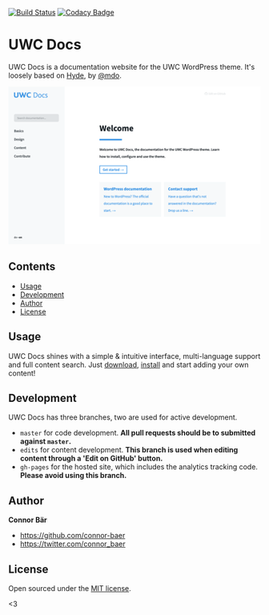 [![Build Status](https://travis-ci.org/uwc/uwc-docs.svg?branch=master)](https://travis-ci.org/uwc/uwc-docs) [![Codacy Badge](https://api.codacy.com/project/badge/Grade/87925558dd5042e088f6442818b2687d)](https://www.codacy.com/app/connor_baer/uwc-docs)


# UWC Docs

UWC Docs is a documentation website for the UWC WordPress theme. It's loosely based on [Hyde](http://hyde.getpoole.com/), by [@mdo](https://twitter.com/mdo).

![UWC Docs screenshot](/assets/screenshot.png?raw=true)


## Contents

- [Usage](#usage)
- [Development](#development)
- [Author](#author)
- [License](#license)


## Usage

UWC Docs shines with a simple & intuitive interface, multi-language support and full content search. Just [download](https://github.com/uwc/uwc-docs/archive/master.zip), [install](https://jekyllrb.com/docs/installation/) and start adding your own content!


## Development

UWC Docs has three branches, two are used for active development.

- `master` for code development.  **All pull requests should be to submitted against `master`.**
- `edits` for content development.  **This branch is used when editing content through a 'Edit on GitHub' button.**
- `gh-pages` for the hosted site, which includes the analytics tracking code. **Please avoid using this branch.**


## Author

**Connor Bär**
- <https://github.com/connor-baer>
- <https://twitter.com/connor_baer>


## License

Open sourced under the [MIT license](LICENSE.md).

<3

